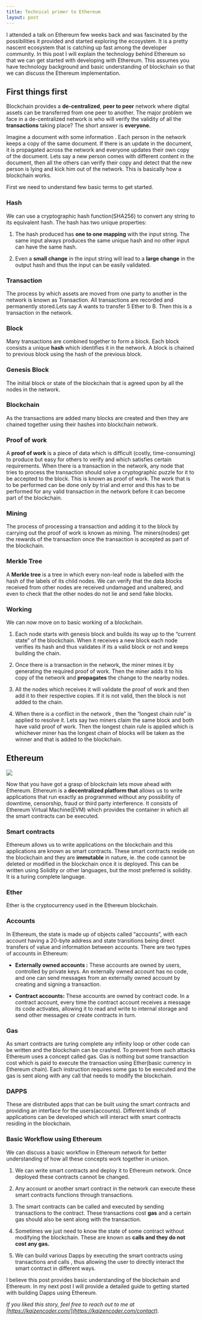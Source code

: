 ```yaml
---
title: Technical primer to Ethereum
layout: post
---
```


I attended a talk on Ethereum few weeks back and was fascinated by the possibilities it provided and started exploring the ecosystem. It is a pretty nascent ecosystem that is catching up fast among the developer community. In this post I will explain the technology behind Ethereum so that we can get started with developing with Ethereum. This assumes you have technology background and basic understanding of blockchain so that we can discuss the Ethereum implementation.

## First things first

Blockchain provides a **de-centralized**, **peer to peer**  network where digital assets can be transferred from one peer to another. The major problem we face in a de-centralized network is who will verify the validity of all the **transactions**  taking place? The short answer is **everyone.** 

Imagine a document with some information . Each person in the network keeps a copy of the same document. If there is an update in the document, it is propagated across the network and everyone updates their own copy of the document. Lets say a new person comes with different content in the document, then all the others can verify their copy and detect that the new person is lying and kick him out of the network. This is basically how a blockchain works.

First we need to understand few basic terms to get started.

### Hash

We can use a cryptographic hash function(SHA256) to convert any string to its equivalent hash. The hash has two unique properties:

1. The hash produced has **one to one mapping** with the input string. The same input always produces the same unique hash and no other input can have the same hash.

1. Even a **small change** in the input string will lead to a **large change**  in the output hash and thus the input can be easily validated.

### Transaction

The process by which assets are moved from one party to another in the network is known as Transaction. All transactions are recorded and permanently stored.Lets say A wants to transfer 5 Ether to B. Then this is a transaction in the network.

### Block

Many transactions are combined together to form a block. Each block consists a unique **hash** which identifies it in the network. A block is chained to previous block using the hash of the previous block.

### Genesis Block

The initial block or state of the blockchain that is agreed upon by all the nodes in the network.

### Blockchain

As the transactions are added many blocks are created and then they are chained together using their hashes into blockchain network.

### Proof of work

A **proof of work**  is a piece of data which is difficult (costly, time-consuming) to produce but easy for others to verify and which satisfies certain requirements. When there is a transaction in the network, any node that tries to process the transaction should solve a cryptographic puzzle for it to be accepted to the block. This is known as proof of work. The work that is to be performed can be done only by trial and error and this has to be performed for any valid transaction in the network before it can become part of the blockchain.

### Mining

The process of processing a transaction and adding it to the block by carrying out the proof of work is known as mining. The miners(nodes) get the rewards of the transaction once the transaction is accepted as part of the blockchain.

### Merkle Tree

A **Merkle tree**  is a tree in which every non-leaf node is labelled with the hash of the labels of its child nodes. We can verify that the data blocks received from other nodes are received undamaged and unaltered, and even to check that the other nodes do not lie and send fake blocks.

### Working

We can now move on to basic working of a blockchain.

1. Each node starts with genesis block and builds its way up to the “current state” of the blockchain. When it receives a new block each node verifies its hash and thus validates if its a valid block or not and keeps building the chain.

1. Once there is a transaction in the network, the miner mines it by generating the required proof of work. Then the miner adds it to his copy of the network and **propagates**  the change to the nearby nodes.

1. All the nodes which receives it will validate the proof of work and then add it to their respective copies. If it is not valid, then the block is not added to the chain.

1. When there is a conflict in the network , then the “longest chain rule” is applied to resolve it. Lets say two miners claim the same block and both have valid proof of work. Then the longest chain rule is applied which is whichever miner has the longest chain of blocks will be taken as the winner and that is added to the blockchain.

## Ethereum

![](https://cdn-images-1.medium.com/max/16000/1*AReX8uZOZKpGcvuUjogh0g.png)

Now that you have got a grasp of blockchain lets move ahead with Ethereum. Ethereum is a **decentralized platform that** allows us to write applications that run exactly as programmed without any possibility of downtime, censorship, fraud or third party interference. It consists of Ethereum Virtual Machine(EVM) which provides the container in which all the smart contracts can be executed.

### Smart contracts

Ethereum allows us to write applications on the blockchain and this applications are known as smart contracts. These smart contracts reside on the blockchain and they are **immutable**  in nature, ie. the code cannot be deleted or modified in the blockchain once it is deployed. This can be written using Solidity or other languages, but the most preferred is solidity. It is a turing complete language.

### Ether

Ether is the cryptocurrency used in the Ethereum blockchain.

### Accounts

In Ethereum, the state is made up of objects called “accounts”, with each account having a 20-byte address and state transitions being direct transfers of value and information between accounts. There are two types of accounts in Ethereum:

* **Externally owned accounts :** These accounts are owned by users, controlled by private keys. An externally owned account has no code, and one can send messages from an externally owned account by creating and signing a transaction.

* **Contract accounts:** These accounts are owned by contract code. In a contract account, every time the contract account receives a message its code activates, allowing it to read and write to internal storage and send other messages or create contracts in turn.

### Gas

As smart contracts are turing complete any infinity loop or other code can be written and the blockchain can be crashed. To prevent from such attacks Ethereum uses a concept called gas. Gas is nothing but some transaction cost which is paid to execute the transaction using Ether(basic currency in Ethereum chain). Each instruction requires some gas to be executed and the gas is sent along with any call that needs to modify the blockchain.

### DAPPS

These are distributed apps that can be built using the smart contracts and providing an interface for the users(accounts). Different kinds of applications can be developed which will interact with smart contracts residing in the blockchain.

### Basic Workflow using Ethereum

We can discuss a basic workflow in Ethereum network for better understanding of how all these concepts work together in unison.

1. We can write smart contracts and deploy it to Ethereum network. Once deployed these contracts cannot be changed.

1. Any account or another smart contract in the network can execute these smart contracts functions through transactions.

1. The smart contracts can be called and executed by sending transactions to the contract. These transactions cost **gas** and a certain gas should also be sent along with the transaction.

1. Sometimes we just need to know the state of some contract without modifying the blockchain. These are known as **calls and they do not cost any gas.** 

1. We can build various Dapps by executing the smart contracts using transactions and calls , thus allowing the user to directly interact the smart contract in different ways.

I believe this post provides basic understanding of the blockchain and Ethereum. In my next post I will provide a detailed guide to getting started with building Dapps using Ethereum.

*If you liked this story, feel free to reach out to me at [https://kaizencoder.com/](https://kaizencoder.com/contact).*